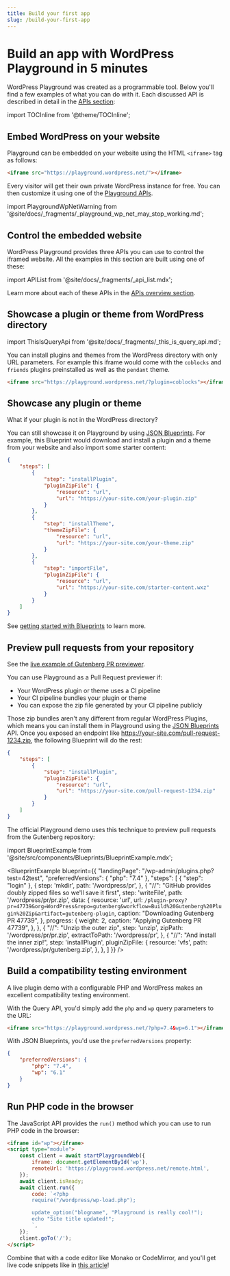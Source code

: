 ```yaml
---
title: Build your first app
slug: /build-your-first-app
---
```


# Build an app with WordPress Playground in 5 minutes

WordPress Playground was created as a programmable tool. Below you'll find a few examples of what you can do with it. Each discussed API is described in detail in the [APIs section](../06-playground-apis/01-index.md):

import TOCInline from '@theme/TOCInline';

<TOCInline toc={toc} />

## Embed WordPress on your website

Playground can be embedded on your website using the HTML `<iframe>` tag as follows:

```html
<iframe src="https://playground.wordpress.net/"></iframe>
```

Every visitor will get their own private WordPress instance for free. You can then customize it using one of the [Playground APIs](../06-playground-apis/01-index.md).

import PlaygroundWpNetWarning from '@site/docs/\_fragments/\_playground_wp_net_may_stop_working.md';

<PlaygroundWpNetWarning />

## Control the embedded website

WordPress Playground provides three APIs you can use to control the iframed website. All the examples in this section are built using one of these:

import APIList from '@site/docs/\_fragments/\_api_list.mdx';

<APIList />

Learn more about each of these APIs in the [APIs overview section](../06-playground-apis/01-index.md).

## Showcase a plugin or theme from WordPress directory

import ThisIsQueryApi from '@site/docs/\_fragments/\_this_is_query_api.md';

You can install plugins and themes from the WordPress directory with only URL parameters. For example this iframe would come with the `coblocks` and `friends` plugins preinstalled as well as the `pendant` theme.

<ThisIsQueryApi />

```html
<iframe src="https://playground.wordpress.net/?plugin=coblocks"></iframe>
```

## Showcase any plugin or theme

What if your plugin is not in the WordPress directory?

You can still showcase it on Playground by using [JSON Blueprints](../09-blueprints-api/01-index.md). For example, this Blueprint would download and install a plugin and a theme from your website and also import some starter content:

```json
{
	"steps": [
		{
			"step": "installPlugin",
			"pluginZipFile": {
				"resource": "url",
				"url": "https://your-site.com/your-plugin.zip"
			}
		},
		{
			"step": "installTheme",
			"themeZipFile": {
				"resource": "url",
				"url": "https://your-site.com/your-theme.zip"
			}
		},
		{
			"step": "importFile",
			"pluginZipFile": {
				"resource": "url",
				"url": "https://your-site.com/starter-content.wxz"
			}
		}
	]
}
```

See [getting started with Blueprints](../09-blueprints-api/01-index.md) to learn more.

## Preview pull requests from your repository

See the [live example of Gutenberg PR previewer](https://playground.wordpress.net/gutenberg.html).

You can use Playground as a Pull Request previewer if:

-   Your WordPress plugin or theme uses a CI pipeline
-   Your CI pipeline bundles your plugin or theme
-   You can expose the zip file generated by your CI pipeline publicly

Those zip bundles aren't any different from regular WordPress Plugins, which means you can install them in Playground using the [JSON Blueprints](../09-blueprints-api/01-index.md) API. Once you exposed an endpoint like https://your-site.com/pull-request-1234.zip, the following Blueprint will do the rest:

```json
{
	"steps": [
		{
			"step": "installPlugin",
			"pluginZipFile": {
				"resource": "url",
				"url": "https://your-site.com/pull-request-1234.zip"
			}
		}
	]
}
```

The official Playground demo uses this technique to preview pull requests from the Gutenberg repository:

import BlueprintExample from '@site/src/components/Blueprints/BlueprintExample.mdx';

<BlueprintExample
blueprint={{
		"landingPage": "/wp-admin/plugins.php?test=42test",
		"preferredVersions": {
			"php": "7.4"
		},
		"steps": [
			{
				"step": "login"
			},
			{
				step: 'mkdir',
				path: '/wordpress/pr',
			},
			{
				"//": "GitHub provides doubly zipped files so we'll save it first",
				step: 'writeFile',
				path: '/wordpress/pr/pr.zip',
				data: {
					resource: 'url',
					url: `/plugin-proxy?pr=47739&org=WordPress&repo=gutenberg&workflow=Build%20Gutenberg%20Plugin%20Zip&artifact=gutenberg-plugin`,
					caption: "Downloading Gutenberg PR 47739",
				},
				progress: {
					weight: 2,
					caption: "Applying Gutenberg PR 47739",
				},
			},
			{
				"//": "Unzip the outer zip",
				step: 'unzip',
				zipPath: '/wordpress/pr/pr.zip',
				extractToPath: '/wordpress/pr',
			},
			{
				"//": "And install the inner zip!",
				step: 'installPlugin',
				pluginZipFile: {
					resource: 'vfs',
					path: '/wordpress/pr/gutenberg.zip',
				},
			},
		]
	}} />

## Build a compatibility testing environment

A live plugin demo with a configurable PHP and WordPress makes an excellent compatibility testing environment.

With the Query API, you'd simply add the `php` and `wp` query parameters to the URL:

```html
<iframe src="https://playground.wordpress.net/?php=7.4&wp=6.1"></iframe>
```

With JSON Blueprints, you'd use the `preferredVersions` property:

```json
{
	"preferredVersions": {
		"php": "7.4",
		"wp": "6.1"
	}
}
```

## Run PHP code in the browser

The JavaScript API provides the `run()` method which you can use to run PHP code in the browser:

```html
<iframe id="wp"></iframe>
<script type="module">
	const client = await startPlaygroundWeb({
		iframe: document.getElementById('wp'),
		remoteUrl: 'https://playground.wordpress.net/remote.html',
	});
	await client.isReady;
	await client.run({
		code: `<?php
		require("/wordpress/wp-load.php");

		update_option("blogname", "Playground is really cool!");
		echo "Site title updated!";
		`,
	});
	client.goTo('/');
</script>
```

Combine that with a code editor like Monako or CodeMirror, and you'll get live code snippets like in [this article](https://adamadam.blog/2023/02/16/how-to-modify-html-in-a-php-wordpress-plugin-using-the-new-tag-processor-api/)!
